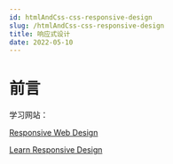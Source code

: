 ```yaml
---
id: htmlAndCss-css-responsive-design
slug: /htmlAndCss-css-responsive-design
title: 响应式设计
date: 2022-05-10
---
```

# 前言

学习网站：

[Responsive Web Design](https://www.w3schools.com/css/css_rwd_intro.asp)

[Learn Responsive Design](https://web.dev/learn/design/)



#